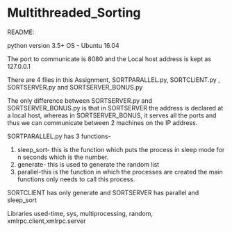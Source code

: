 # Multithreaded_Sorting
README:

python version 3.5+
OS - Ubuntu 16.04

The port to communicate is 8080 and the Local host address is kept as 127.0.0.1

There are 4 files in this Assignment, SORTPARALLEL.py, SORTCLIENT.py , SORTSERVER.py and SORTSERVER_BONUS.py

The only difference between SORTSERVER.py and SORTSERVER_BONUS.py is that in SORTSERVER the address is declared at a local host, whereas in SORTSERVER_BONUS, it serves all the ports and thus we can communicate between 2 machines on the IP address.



SORTPARALLEL.py has 3 functions-
1) sleep_sort- this is the function which puts the process in sleep mode for n seconds which is the number.
2) generate- this is used to generate the random list
3) parallel-this is the function in which the processes are created the main functions only needs to call this process.

SORTCLIENT has only generate and SORTSERVER has parallel and sleep_sort

Libraries used-time, sys, multiprocessing, random, xmlrpc.client,xmlrpc.server
